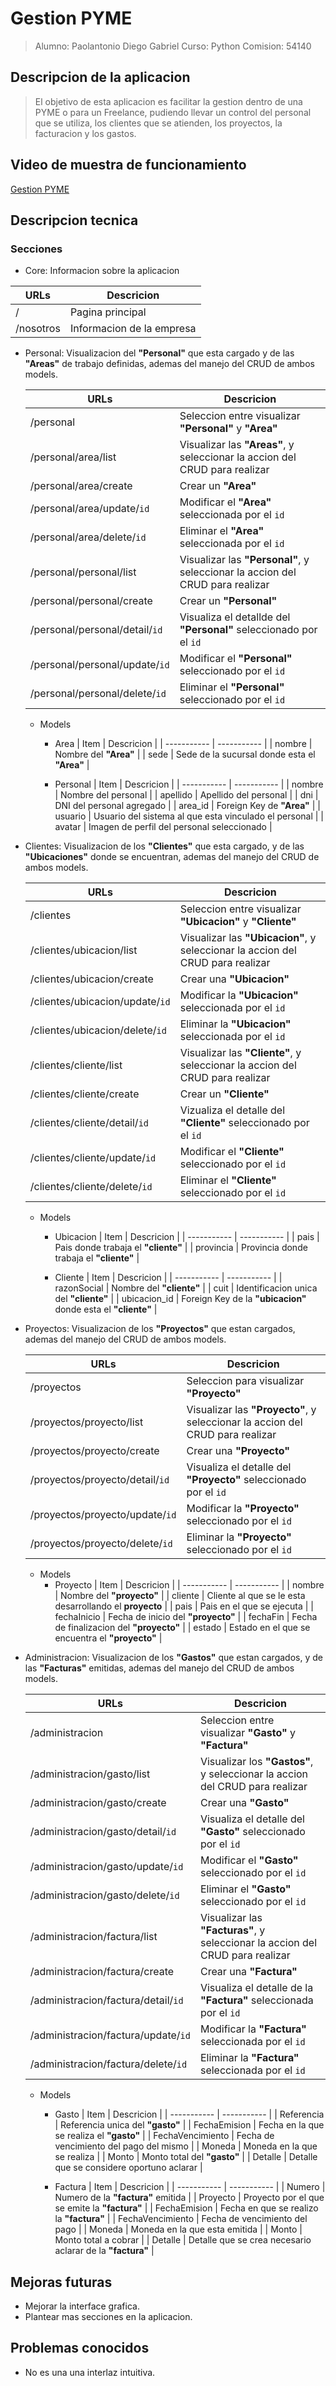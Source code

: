 # Gestion PYME

>Alumno: Paolantonio Diego Gabriel
>Curso: Python
>Comision: 54140

## Descripcion de la aplicacion

>El objetivo de esta aplicacion es facilitar la gestion dentro de una PYME o para un Freelance, pudiendo llevar un control del personal que se utiliza, los clientes que se atienden, los proyectos, la facturacion y los gastos.

## Video de muestra de funcionamiento

[Gestion PYME](https://drive.google.com/drive/folders/1QA1rmgzZ3gfZURd4FtequOAPjxvTfnEp?usp=sharing)

## Descripcion tecnica

### Secciones

- Core:
    Informacion sobre la aplicacion

| URLs | Descricion |
| -----------  | ----------- |
| / | Pagina principal |
| /nosotros | Informacion de la empresa |

- Personal:
    Visualizacion del **"Personal"** que esta cargado y de las **"Areas"** de trabajo definidas, ademas del manejo del CRUD de ambos models.

    | URLs | Descricion |
    | -----------  | ----------- |
    | /personal | Seleccion entre visualizar **"Personal"** y **"Area"** |
    | /personal/area/list | Visualizar las **"Areas"**, y seleccionar la accion del CRUD para realizar |
    | /personal/area/create | Crear un **"Area"** |
    | /personal/area/update/`id` | Modificar el **"Area"** seleccionada por el `id` |
    | /personal/area/delete/`id` | Eliminar el **"Area"** seleccionada por el `id` |
    | /personal/personal/list | Visualizar las **"Personal"**, y seleccionar la accion del CRUD para realizar |
    | /personal/personal/create | Crear un **"Personal"** |
    | /personal/personal/detail/`id` | Visualiza el detallde del **"Personal"** seleccionado por el `id` |
    | /personal/personal/update/`id` | Modificar el **"Personal"** seleccionado por el `id` |
    | /personal/personal/delete/`id` | Eliminar el **"Personal"** seleccionado por el `id` |
    
    - Models
        - Area
            | Item | Descricion |
            | -----------  | ----------- |
            | nombre | Nombre del **"Area"** |
            | sede | Sede de la sucursal donde esta el **"Area"** |

        - Personal
            | Item | Descricion |
            | -----------  | ----------- |
            | nombre | Nombre del personal |
            | apellido | Apellido del personal |
            | dni | DNI del personal agregado |
            | area_id | Foreign Key de **"Area"** |
            | usuario | Usuario del sistema al que esta vinculado el personal |
            | avatar | Imagen de perfil del personal seleccionado |

- Clientes:
    Visualizacion de los **"Clientes"** que esta cargado, y de las **"Ubicaciones"** donde se encuentran, ademas del manejo del CRUD de ambos models.

    | URLs | Descricion |
    | -----------  | ----------- |
    | /clientes | Seleccion entre visualizar **"Ubicacion"** y **"Cliente"** |
    | /clientes/ubicacion/list | Visualizar las **"Ubicacion"**, y seleccionar la accion del CRUD para realizar |
    | /clientes/ubicacion/create | Crear una **"Ubicacion"** |
    | /clientes/ubicacion/update/`id` | Modificar la **"Ubicacion"** seleccionada por el `id` |
    | /clientes/ubicacion/delete/`id` | Eliminar la **"Ubicacion"** seleccionada por el `id` |
    | /clientes/cliente/list | Visualizar las **"Cliente"**, y seleccionar la accion del CRUD para realizar |
    | /clientes/cliente/create | Crear un **"Cliente"** |
    | /clientes/cliente/detail/`id` | Vizualiza el detalle del **"Cliente"** seleccionado por el `id` |
    | /clientes/cliente/update/`id` | Modificar el **"Cliente"** seleccionado por el `id` |
    | /clientes/cliente/delete/`id` | Eliminar el **"Cliente"** seleccionado por el `id` |

    - Models
        - Ubicacion
            | Item | Descricion |
            | -----------  | ----------- |
            | pais | Pais donde trabaja el **"cliente"** |
            | provincia | Provincia donde trabaja el **"cliente"** |

        - Cliente
            | Item | Descricion |
            | -----------  | ----------- |
            | razonSocial | Nombre del **"cliente"** |
            | cuit | Identificacion unica del **"cliente"** |
            | ubicacion_id | Foreign Key de la **"ubicacion"** donde esta el **"cliente"** |

- Proyectos:
    Visualizacion de los **"Proyectos"** que estan cargados, ademas del manejo del CRUD de ambos models.

    | URLs | Descricion |
    | -----------  | ----------- |
    | /proyectos | Seleccion para visualizar **"Proyecto"** |
    | /proyectos/proyecto/list | Visualizar las **"Proyecto"**, y seleccionar la accion del CRUD para realizar |
    | /proyectos/proyecto/create | Crear una **"Proyecto"** |
    | /proyectos/proyecto/detail/`id` | Visualiza el detalle del **"Proyecto"** seleccionado por el `id` |
    | /proyectos/proyecto/update/`id` | Modificar la **"Proyecto"** seleccionado por el `id` |
    | /proyectos/proyecto/delete/`id` | Eliminar la **"Proyecto"** seleccionado por el `id` |

    - Models
        - Proyecto
            | Item | Descricion |
            | -----------  | ----------- |
            | nombre | Nombre del **"proyecto"** |
            | cliente | Cliente al que se le esta desarrollando el **proyecto** |
            | pais | Pais en el que se ejecuta |
            | fechaInicio | Fecha de inicio del **"proyecto"** |
            | fechaFin | Fecha de finalizacion del **"proyecto"** |
            | estado | Estado en el que se encuentra el **"proyecto"** |

- Administracion:
    Visualizacion de los **"Gastos"** que estan cargados, y de las **"Facturas"** emitidas, ademas del manejo del CRUD de ambos models.

    | URLs | Descricion |
    | -----------  | ----------- |
    | /administracion | Seleccion entre visualizar **"Gasto"** y **"Factura"** |
    | /administracion/gasto/list | Visualizar los **"Gastos"**, y seleccionar la accion del CRUD para realizar |
    | /administracion/gasto/create | Crear una **"Gasto"** |
    | /administracion/gasto/detail/`id` | Visualiza el detalle del **"Gasto"** seleccionado por el `id` |
    | /administracion/gasto/update/`id` | Modificar el **"Gasto"** seleccionado por el `id` |
    | /administracion/gasto/delete/`id` | Eliminar el **"Gasto"** seleccionado por el `id` |
    | /administracion/factura/list | Visualizar las **"Facturas"**, y seleccionar la accion del CRUD para realizar |
    | /administracion/factura/create | Crear una **"Factura"** |
    | /administracion/factura/detail/`id` | Visualiza el detalle de la **"Factura"** seleccionada por el `id` |
    | /administracion/factura/update/`id` | Modificar la **"Factura"** seleccionada por el `id` |
    | /administracion/factura/delete/`id` | Eliminar la **"Factura"** seleccionada por el `id` |

    - Models
        - Gasto
            | Item | Descricion |
            | -----------  | ----------- |
            | Referencia | Referencia unica del **"gasto"** |
            | FechaEmision | Fecha en la que se realiza el **"gasto"** |
            | FechaVencimiento | Fecha de vencimiento del pago del mismo |
            | Moneda | Moneda en la que se realiza |
            | Monto | Monto total del **"gasto"** |
            | Detalle | Detalle que se considere oportuno aclarar |

        - Factura
            | Item | Descricion |
            | -----------  | ----------- |
            | Numero | Numero de la **"factura"** emitida |
            | Proyecto | Proyecto por el que se emite la **"factura"** |
            | FechaEmision | Fecha en que se realizo la **"factura"** |
            | FechaVencimiento | Fecha de vencimiento del pago |
            | Moneda | Moneda en la que esta emitida |
            | Monto | Monto total a cobrar |
            | Detalle | Detalle que se crea necesario aclarar de la **"factura"** |

## Mejoras futuras

- Mejorar la interface grafica.
- Plantear mas secciones en la aplicacion.

## Problemas conocidos

- No es una una interlaz intuitiva.